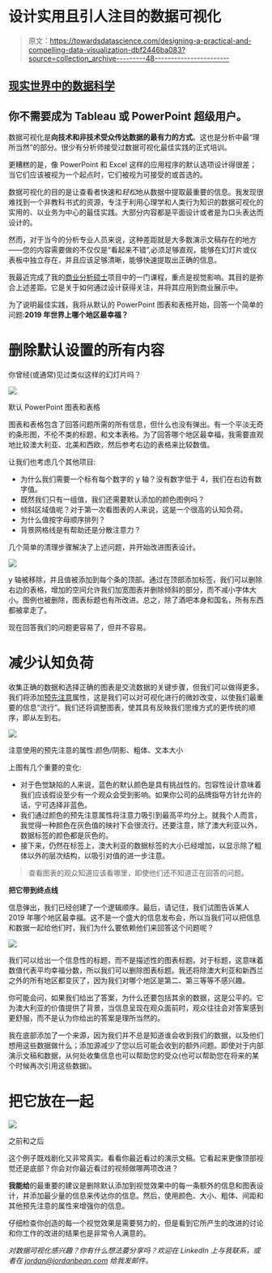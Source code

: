 # 设计实用且引人注目的数据可视化

> 原文：<https://towardsdatascience.com/designing-a-practical-and-compelling-data-visualization-dbf2446ba083?source=collection_archive---------48----------------------->

## [现实世界中的数据科学](https://medium.com/towards-data-science/data-science-in-the-real-world/home)

## 你不需要成为 Tableau 或 PowerPoint 超级用户。

数据可视化是**向技术和非技术受众传达数据的最有力的方式**。这也是分析中最“理所当然”的部分。很少有分析师接受过数据可视化最佳实践的正式培训。

更糟糕的是，像 PowerPoint 和 Excel 这样的应用程序的默认选项设计得很差；当它们应该被视为一个起点时，它们被视为可接受的或首选的。

数据可视化的目的是让查看者快速和*轻松*地从数据中提取最重要的信息。我发现很难找到一个非教科书式的资源，专注于利用心理学和人类行为知识的数据可视化的实用的、以业务为中心的最佳实践。大部分内容都是平面设计或者是为口头表达而设计的。

然而，对于当今的分析专业人员来说，这种差距就是大多数演示文稿存在的地方——您的内容需要做的不仅仅是“看起来不错”,必须足够直观，能够在幻灯片或仪表板中独立存在，并且应该足够清晰，能够快速提取出正确的信息。

我最近完成了我的[商业分析硕士](https://business.wfu.edu/masters-in-business-analytics-online/)项目中的一门课程，重点是视觉影响。其目的是弥合上述差距。它是关于如何通过设计获得关注，并将其应用到商业展示中。

为了说明最佳实践，我将从默认的 PowerPoint 图表和表格开始，回答一个简单的问题:**2019 年世界上哪个地区最幸福？**

# **删除默认设置的所有内容**

你曾经(或通常)见过类似这样的幻灯片吗？

![](img/6310f708f0dedfe9d6e776121c70123d.png)

默认 PowerPoint 图表和表格

图表和表格包含了回答问题所需的所有信息，但什么也没有弹出。有一个平淡无奇的条形图，不伦不类的标题，和文本表格。为了回答哪个地区最幸福，我需要直观地比较澳大利亚、北美和西欧，然后参考右边的表格来比较数值。

让我们也考虑几个其他项目:

*   为什么我们需要一个标有每个数字的 y 轴？没有数字低于 4，我们在右边有数字值。
*   既然我们只有一组值，我们还需要默认添加的颜色图例吗？
*   倾斜区域值呢？对于第一次看图表的人来说，这是一个很高的认知负荷。
*   为什么值按字母顺序排列？
*   背景网格线是有帮助还是分散注意力？

几个简单的清理步骤解决了上述问题，并开始改进图表设计。

![](img/5131b1efed0dd13861167e97fb4714b2.png)

y 轴被移除，并且值被添加到每个条的顶部。通过在顶部添加标签，我们可以删除右边的表格，增加的空间允许我们加宽图表并删除倾斜的部分，而不减小字体大小。图例也被删除，图表标题也有所改进。总之，除了酒吧本身和国名，所有东西都被拿走了。

现在回答我们的问题更容易了，但并不容易。

# **减少认知负荷**

收集正确的数据和选择正确的图表是交流数据的关键步骤，但我们可以做得更多。我们将添加[预先注意](https://www.interaction-design.org/literature/article/preattentive-visual-properties-and-how-to-use-them-in-information-visualization)属性，这是我们可以对可视化进行的微妙改变，以使我们最重要的信息“流行”。我们还将调整图表，使其具有反映我们思维方式的更传统的顺序，即从左到右。

![](img/a3f2a806c2280812a24a3bb416c40cb9.png)

注意使用的预先注意的属性:颜色/阴影、粗体、文本大小

上图有几个重要的变化:

*   对于色觉缺陷的人来说，蓝色的默认颜色是具有挑战性的。包容性设计意味着我们应该假设至少有一个观众会受到影响。如果你公司的品牌指导方针允许的话，宁可选择非蓝色。
*   我们通过颜色的预先注意属性将注意力吸引到最高平均分上。就我个人而言，我觉得一种颜色在灰色值的映衬下会很流行。还要注意，除了澳大利亚以外，数据标签的颜色都是灰色的。
*   接下来，仍然在标签上，澳大利亚的数据标签的大小已经增加，以显示除了粗体以外的层次结构，以吸引对值的进一步注意。

> 查看图表的观众知道应该看哪里，即使他们还不知道正在回答的问题。

**把它带到终点线**

信息弹出，我们已经创建了一个逻辑顺序。最后，请记住，我们试图告诉某人 2019 年哪个地区最幸福。这不是一个盛大的信息发布会，所以当我们可以把信息和数据一起给他们时，我们为什么要依赖他们来回答这个问题呢？

![](img/63acf7169082d6416445e6eed2ca908f.png)

我们可以给出一个信息性的标题，而不是描述性的图表标题。对于标题，这意味着数值代表平均幸福分数，所以我们可以删除图表标题。我还将除澳大利亚和新西兰之外的所有地区都变灰了，因为我们对哪个地区是第二、第三等等不感兴趣。

你可能会问，如果我们给出了答案，为什么还要包括其余的数据，这是公平的。它为澳大利亚的价值提供了背景，当信息呈现在观众面前时，观众往往会对答案感到更舒服，而不是认为你给出的答案是理所当然的。

我在底部添加了一个来源，因为我们并不总是知道谁会收到我们的数据，以及他们想用这些数据做什么；添加源减少了您以后可能会收到的额外问题。即使对于内部演示文稿和数据，从何处收集信息也可以帮助您的受众(也可以帮助您在将来的某个时候再次引用这些数据)。

# **把它放在一起**

![](img/b6831cfbd63a714b8acfbc2886b16829.png)

之前和之后

这个例子既戏剧化又非常真实。看看你最近看过的演示文稿。它看起来更像顶部视觉还是底部？你会对你最近看过的视频做哪两项改进？

**我能给**的最重要的建议是删除默认添加到视觉效果中的每一条额外的信息和图表设计，并添加最少量的信息来传达你的信息。然后，使用颜色、大小、粗体、间距和其他预先注意的属性来增强你的信息。

仔细检查你创造的每一个视觉效果是需要努力的，但是看到它所产生的改进的讨论和你工作的改进的结果也是非常令人满意的。

*对数据可视化感兴趣？你有什么想法要分享吗？欢迎在 LinkedIn* *上与我联系，或者在 jordan@jordanbean.com 给我发邮件。*